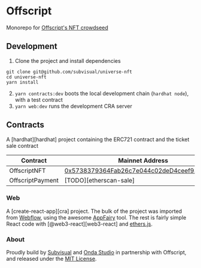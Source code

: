 # Offscript

[etherscan-nft]: https://etherscan.io/address/0x5738379364Fab26c7e044c02deD4ceef93333D84
[crowdseed]: https://nft.web3creatives.com
[offscript]: https://web3creatives.com
[webflow]: https://webflow.com
[appfairy]: https://github.com/DAB0mB/Appfairy
[@web3-react]: https://github.com/NoahZinsmeister/web3-react
[ethersjs]: https://docs.ethers.io/
[subvisual]: https://subvisual.com
[onda]: https://www.ondastudio.co


Monorepo for [Offscript's NFT crowdseed][crowdseed]

## Development

1. Clone the project and install dependencies

```
git clone git@github.com/subvisual/universe-nft
cd universe-nft
yarn install
```

2. `yarn contracts:dev` boots the local development chain (`hardhat node`), with a test contract
3. `yarn web:dev` runs the development CRA server

## Contracts

A [hardhat][hardhat] project containing the ERC721 contract and the ticket sale
contract

| Contract         | Mainnet Address                                             |
| ---              | ---                                                         |
| OffscriptNFT     | [0x5738379364Fab26c7e044c02deD4ceef93333D84][etherscan-nft] |
| OffscriptPayment | [TODO][etherscan-sale]                                      |

### Web

A [create-react-app][cra] project.
The bulk of the project was imported from [Webflow][webflow], using the awesome
[AppFairy][appfairy] tool.
The rest is fairly simple React code with [@web3-react][web3-react] and
[ethers.js][ethersjs].

### About

Proudly build by [Subvisual][subvisual] and [Onda Studio][onda] in partnership with Offscript, and released under the [MIT License](./LICENSE.md).
